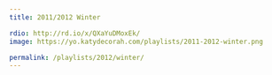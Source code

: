 ```yaml
---
title: 2011/2012 Winter

rdio: http://rd.io/x/QXaYuDMoxEk/
image: https://yo.katydecorah.com/playlists/2011-2012-winter.png

permalink: /playlists/2012/winter/
---
```

